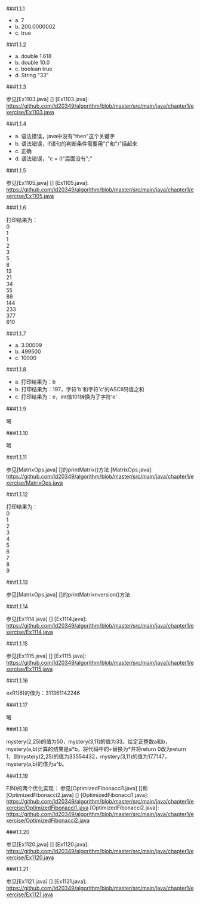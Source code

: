 ###1.1.1

* a. 7
* b. 200.0000002
* c. true
 
###1.1.2

* a. double 1.618
* b. double 10.0
* c. boolean true
* d. String "33"

###1.1.3

参见[Ex1103.java] []
[Ex1103.java]: https://github.com/ld20349/algorithm/blob/master/src/main/java/chapter1/exercise/Ex1103.java

###1.1.4

* a. 语法错误，java中没有"then"这个关键字
* b. 语法错误，if语句的判断条件需要用"("和")"括起来
* c. 正确
* d. 语法错误，"c = 0"后面没有";"

###1.1.5

参见[Ex1105.java] []
[Ex1105.java]: https://github.com/ld20349/algorithm/blob/master/src/main/java/chapter1/exercise/Ex1105.java

###1.1.6

打印结果为：  
0  
1  
1  
2  
3  
5  
8  
13  
21  
34  
55  
89  
144  
233  
377  
610

###1.1.7

* a. 3.00009
* b. 499500
* c. 10000

###1.1.8

* a. 打印结果为：b
* b. 打印结果为：197，字符'b'和字符'c'的ASCII码值之和
* c. 打印结果为：e，int值101转换为了字符'e'

###1.1.9

略

###1.1.10

略

###1.1.11

参见[MatrixOps.java] []的printMatrix()方法
[MatrixOps.java]: https://github.com/ld20349/algorithm/blob/master/src/main/java/chapter1/exercise/MatrixOps.java

###1.1.12

打印结果为：  
0  
1  
2  
3  
4  
5  
6  
7  
8  
9

###1.1.13

参见[MatrixOps.java] []的printMatrixnversion()方法

###1.1.14

参见[Ex1114.java] []
[Ex1114.java]: https://github.com/ld20349/algorithm/blob/master/src/main/java/chapter1/exercise/Ex1114.java

###1.1.15

参见[Ex1115.java] []
[Ex1115.java]: https://github.com/ld20349/algorithm/blob/master/src/main/java/chapter1/exercise/Ex1115.java

###1.1.16

exR1(6)的值为：311361142246

###1.1.17

略

###1.1.18

mystery(2,25)的值为50，mystery(3,11)的值为33。给定正整数a和b，mystery(a,b)计算的结果是a\*b。将代码中的\+替换为\*并将return 0改为return 1，则mystery(2,25)的值为33554432，mystery(3,11)的值为177147，mystery(a,b)的值为a^b。

###1.1.19

F(N)的两个优化实现：
参见[OptimizedFibonacci1.java] []和[OptimizedFibonacci2.java] []
[OptimizedFibonacci1.java]: https://github.com/ld20349/algorithm/blob/master/src/main/java/chapter1/exercise/OptimizedFibonacci1.java
[OptimizedFibonacci2.java]: https://github.com/ld20349/algorithm/blob/master/src/main/java/chapter1/exercise/OptimizedFibonacci2.java

###1.1.20

参见[Ex1120.java] []
[Ex1120.java]: https://github.com/ld20349/algorithm/blob/master/src/main/java/chapter1/exercise/Ex1120.java

###1.1.21

参见[Ex1121.java] []
[Ex1121.java]: https://github.com/ld20349/algorithm/blob/master/src/main/java/chapter1/exercise/Ex1121.java

